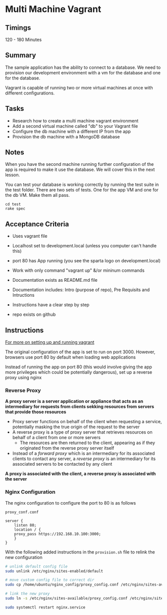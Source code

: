 # Multi Machine Vagrant

## Timings

120 - 180 Minutes

## Summary

The sample application has the ability to connect to a database. We need to provision our development environment with a vm for the database and one for the database.

Vagrant is capable of running two or more virtual machines at once with different configurations.

## Tasks

* Research how to create a multi machine vagrant environment
* Add a second virtual machine called "db" to your Vagrant file
* Configure the db machine with a different IP from the app
* Provision the db machine with a MongoDB database


## Notes

When you have the second machine running further configuration of the app is required to make it use the database. We will cover this in the next lesson.

You can test your database is working correctly by running the test suite in the test folder. There are two sets of tests. One for the app VM and one for the db VM. Make them all pass.

```
cd test
rake spec
```


## Acceptance Criteria

* Uses vagrant file
* Localhost set to development.local (unless you computer can't handle this)
* port 80 has App running (you see the sparta logo on development.local)
* Work with only command "vagrant up" &/or mininum commands 

* Documentation exists as README.md file 
* Documentation includes: Intro (purpose of repo), Pre Requisits  and Intructions
* Instructions have a clear step by step

* repo exists on github


## Instructions

[For more on setting up and running vagrant](https://github.com/ldaijiw/task_dev_env_app)


The original configuration of the app is set to run on port 3000. However, browsers use port 80 by default when loading web applications

Instead of running the app on port 80 (this would involve giving the app more privileges which could be potentially dangerous), set up a reverse proxy using nginx

### Reverse Proxy

**A proxy server is a server application or appliance that acts as an intermediary for requests from clients sekking resources from servers that provide those resources**
- Proxy server functions on behalf of the client when requesting a service, potentially masking the true origin of the request to the server
- A reverse proxy is a type of proxy server that retrieves resources on behalf of a client from one or more servers
	- The resources are then returned to the client, appearing as if they originated from the reverse proxy server itself
- Instead of a _forward proxy_ which is an intermediary for its associated clients to contact any server, a _reverse proxy_ is an intermediary for its associated servers to be contacted by any client

**A proxy is associated with the client, a reverse proxy is associated with the server**

### Nginx Configuration

The nginx configuration to configure the port to 80 is as follows

``proxy_conf.conf``
```
server {
	listen 80;
	location / {
	proxy_pass https://192.168.10.100:3000;
	}
}
```

With the following added instructions in the ``provision.sh`` file to relink the new configuration

```bash
# unlink default config file
sudo unlink /etc/nginx/sites-enabled/default

# move custom config file to correct dir
sudo cp /home/ubuntu/nginx_config/proxy_config.conf /etc/nginx/sites-available/proxy_config.conf

# link the new proxy 
sudo ln -s /etc/nginx/sites-available/proxy_config.conf /etc/nginx/sites-enabled/proxy_config.conf

sudo systemctl restart nginx.service
```
